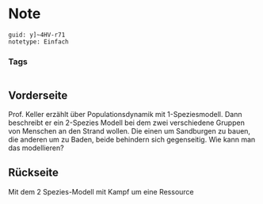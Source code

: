 # Note
```
guid: y]~4HV-r71
notetype: Einfach
```

### Tags
```
```

## Vorderseite
Prof. Keller erzählt über Populationsdynamik mit 1-Speziesmodell. Dann beschreibt er ein 2-Spezies Modell bei dem zwei verschiedene Gruppen von Menschen an den Strand wollen. Die einen um Sandburgen zu bauen, die anderen um zu Baden, beide behindern sich gegenseitig. Wie kann man das modellieren?

## Rückseite
Mit dem 2 Spezies-Modell mit Kampf um eine Ressource
